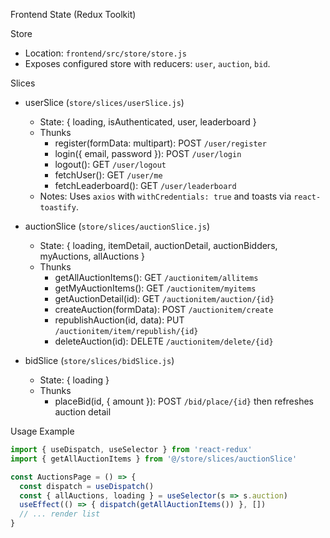 Frontend State (Redux Toolkit)

Store
- Location: `frontend/src/store/store.js`
- Exposes configured store with reducers: `user`, `auction`, `bid`.

Slices
- userSlice (`store/slices/userSlice.js`)
  - State: { loading, isAuthenticated, user, leaderboard }
  - Thunks
    - register(formData: multipart): POST `/user/register`
    - login({ email, password }): POST `/user/login`
    - logout(): GET `/user/logout`
    - fetchUser(): GET `/user/me`
    - fetchLeaderboard(): GET `/user/leaderboard`
  - Notes: Uses `axios` with `withCredentials: true` and toasts via `react-toastify`.

- auctionSlice (`store/slices/auctionSlice.js`)
  - State: { loading, itemDetail, auctionDetail, auctionBidders, myAuctions, allAuctions }
  - Thunks
    - getAllAuctionItems(): GET `/auctionitem/allitems`
    - getMyAuctionItems(): GET `/auctionitem/myitems`
    - getAuctionDetail(id): GET `/auctionitem/auction/{id}`
    - createAuction(formData): POST `/auctionitem/create`
    - republishAuction(id, data): PUT `/auctionitem/item/republish/{id}`
    - deleteAuction(id): DELETE `/auctionitem/delete/{id}`

- bidSlice (`store/slices/bidSlice.js`)
  - State: { loading }
  - Thunks
    - placeBid(id, { amount }): POST `/bid/place/{id}` then refreshes auction detail

Usage Example
```jsx
import { useDispatch, useSelector } from 'react-redux'
import { getAllAuctionItems } from '@/store/slices/auctionSlice'

const AuctionsPage = () => {
  const dispatch = useDispatch()
  const { allAuctions, loading } = useSelector(s => s.auction)
  useEffect(() => { dispatch(getAllAuctionItems()) }, [])
  // ... render list
}
```